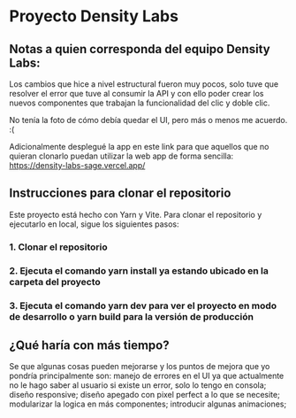 # Proyecto Density Labs

## Notas a quien corresponda del equipo Density Labs:

Los cambios que hice a nivel estructural fueron muy pocos, solo tuve que resolver el error que tuve al consumir la API y con ello poder crear los nuevos componentes que trabajan la funcionalidad del clic y doble clic.

No tenía la foto de cómo debía quedar el UI, pero más o menos me acuerdo. :(

Adicionalmente desplegué la app en este link para que aquellos que no quieran clonarlo puedan utilizar la web app de forma sencilla: https://density-labs-sage.vercel.app/

## Instrucciones para clonar el repositorio

Este proyecto está hecho con Yarn y Vite. Para clonar el repositorio y ejecutarlo en local, sigue los siguientes pasos:

### 1. Clonar el repositorio

### 2. Ejecuta el comando yarn install ya estando ubicado en la carpeta del proyecto

### 3. Ejecuta el comando yarn dev para ver el proyecto en modo de desarrollo o yarn build para la versión de producción

## ¿Qué haría con más tiempo?

Se que algunas cosas pueden mejorarse y los puntos de mejora que yo pondría principalmente son: manejo de errores en el UI ya que actualmente no le hago saber al usuario si existe un error, solo lo tengo en consola; diseño responsive; diseño apegado con pixel perfect a lo que se necesite; modularizar la logica en más componentes; introducir algunas animaciones;
